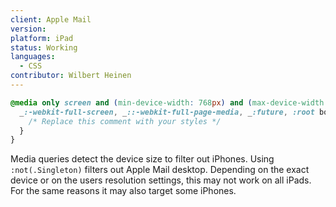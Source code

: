 ```yaml
---
client: Apple Mail
version:
platform: iPad
status: Working
languages:
  - CSS
contributor: Wilbert Heinen
---
```


```css
@media only screen and (min-device-width: 768px) and (max-device-width: 1024px) and (-webkit-min-device-pixel-ratio: 2), (min-resolution: 2dppx) and (hover: none) {
  _:-webkit-full-screen, _::-webkit-full-page-media, _:future, :root body:not(.Singleton) .your-class-name {
    /* Replace this comment with your styles */
  }
}
```

Media queries detect the device size to filter out iPhones. Using `:not(.Singleton)` filters out Apple Mail desktop. Depending on the exact device or on the users resolution settings, this may not work on all iPads. For the same reasons it may also target some iPhones.
